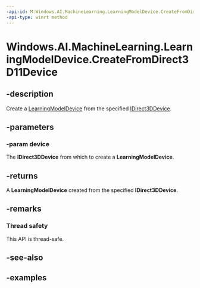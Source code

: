 ```yaml
---
-api-id: M:Windows.AI.MachineLearning.LearningModelDevice.CreateFromDirect3D11Device(Windows.Graphics.DirectX.Direct3D11.IDirect3DDevice)
-api-type: winrt method
---
```


<!-- Method syntax.
public LearningModelDevice LearningModelDevice.CreateFromDirect3D11Device(IDirect3DDevice device)
-->

# Windows.AI.MachineLearning.LearningModelDevice.CreateFromDirect3D11Device

## -description
Create a [LearningModelDevice](learningmodeldevice.md) from the specified [IDirect3DDevice](../windows.graphics.directx.direct3d11/idirect3ddevice.md).

## -parameters
### -param device
The **IDirect3DDevice** from which to create a **LearningModelDevice**.

## -returns
A **LearningModelDevice** created from the specified **IDirect3DDevice**.

## -remarks

### Thread safety
This API is thread-safe.

## -see-also

## -examples
